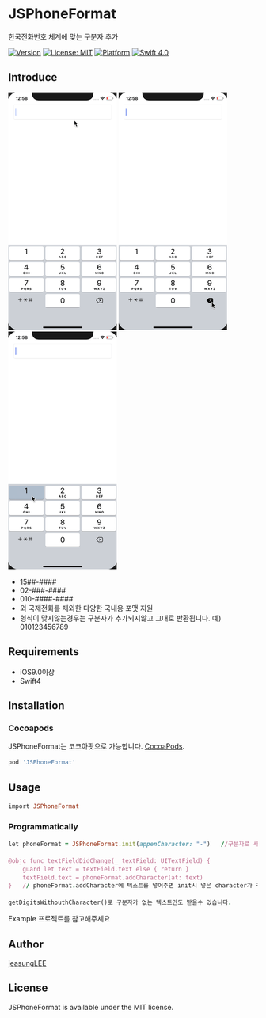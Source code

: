 # JSPhoneFormat
한국전화번호 체계에 맞는 구분자 추가

[![Version](https://img.shields.io/cocoapods/v/JSPhoneFormat.svg?style=flat)](http://cocoapods.org/pods/JSPhoneFormat)
[![License: MIT](https://img.shields.io/badge/license-MIT-blue.svg?style=flat)](https://github.com/jeasungLEE/JSPhoneFormat/blob/master/LICENSE)
[![Platform](https://img.shields.io/cocoapods/p/JSPhoneFormat.svg?style=flat)](http://cocoapods.org/pods/JSPhoneFormat)
[![Swift 4.0](https://img.shields.io/badge/Swift-4.0-orange.svg?style=flat)](https://developer.apple.com/swift/)
## Introduce
![demo3](https://github.com/JeaSungLEE/JSPhoneFormat/blob/master/Demo/demo3.gif)
![demo1](https://github.com/JeaSungLEE/JSPhoneFormat/blob/master/Demo/demo1.gif)
![demo2](https://github.com/JeaSungLEE/JSPhoneFormat/blob/master/Demo/demo2.gif)

* 15##-####
* 02-###-####
* 010-####-####
* 외 국제전화를 제외한 다양한 국내용 포맷 지원
* 형식이 맞지않는경우는 구분자가 추가되지않고 그대로 반환됩니다. 예) 010123456789


## Requirements
* iOS9.0이상
* Swift4


## Installation
### Cocoapods

JSPhoneFormat는 코코아팟으로 가능합니다. [CocoaPods](http://cocoapods.org).

```ruby
pod 'JSPhoneFormat'
```

## Usage

```ruby
import JSPhoneFormat
```
### Programmatically
```ruby
let phoneFormat = JSPhoneFormat.init(appenCharacter: "-")   //구분자로 사용하고싶은 캐릭터를 넣어주시면 됩니다.

@objc func textFieldDidChange(_ textField: UITextField) {
    guard let text = textField.text else { return }
    textField.text = phoneFormat.addCharacter(at: text)
}   // phoneFormat.addCharacter에 텍스트를 넣어주면 init시 넣은 character가 구분자로 들어간 값이 반환됩니다.

getDigitsWithouthCharacter()로 구분자가 없는 텍스트만도 받을수 있습니다.
```

Example 프로젝트를 참고해주세요

## Author
[jeasungLEE](https://github.com/jeasungLEE)

## License
JSPhoneFormat is available under the MIT license.
